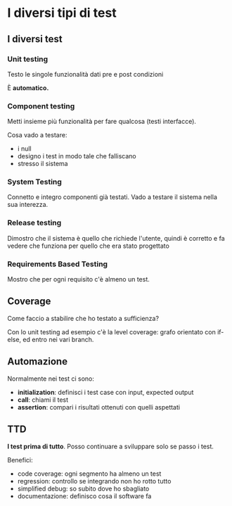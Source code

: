 # I diversi tipi di test

## I diversi test

### Unit testing

Testo le singole funzionalità dati pre e post condizioni

È **automatico.**

### Component testing

Metti insieme più funzionalità per fare qualcosa (testi interfacce).

Cosa vado a testare:

* i null
* designo i test in modo tale che falliscano
* stresso il sistema

### System Testing

Connetto e integro componenti già testati. Vado a testare il sistema nella sua interezza.

### Release testing

Dimostro che il sistema è quello che richiede l'utente, quindi è corretto e fa vedere che funziona per quello che era stato progettato

### Requirements Based Testing

Mostro che per ogni requisito c'è almeno un test.

## Coverage

Come faccio a stabilire che ho testato a sufficienza?

Con lo unit testing ad esempio c'è la level coverage: grafo orientato con if-else, ed entro nei vari branch.

## Automazione

Normalmente nei test ci sono:

* **initialization**: definisci i test case con input, expected output
* **call**: chiami il test
* **assertion**: compari i risultati ottenuti con quelli aspettati

## TTD

**I test prima di tutto**. Posso continuare a sviluppare solo se passo i test.

Benefici:

* code coverage: ogni segmento ha almeno un test
* regression: controllo se integrando non ho rotto tutto
* simplified debug: so subito dove ho sbagliato
* documentazione: definisco cosa il software fa

